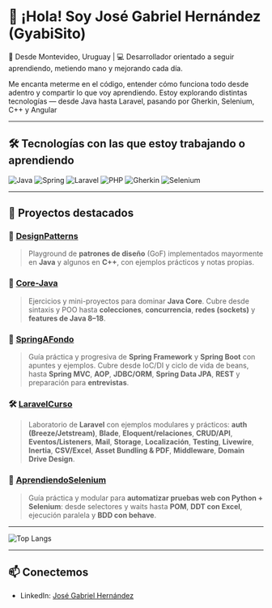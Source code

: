 # 👋 ¡Hola! Soy José Gabriel Hernández (GyabiSito)

📍 Desde Montevideo, Uruguay | 💻 Desarrollador orientado a seguir aprendiendo, metiendo mano y mejorando cada día.

Me encanta meterme en el código, entender cómo funciona todo desde adentro y compartir lo que voy aprendiendo. Estoy explorando distintas tecnologías — desde Java hasta Laravel, pasando por Gherkin, Selenium, C++ y Angular

---

## 🛠️ Tecnologías con las que estoy trabajando o aprendiendo

![Java](https://img.shields.io/badge/Java-ED8B00?style=flat-square&logo=java&logoColor=white)
![Spring](https://img.shields.io/badge/Spring-6DB33F?style=flat-square&logo=spring&logoColor=white)
![Laravel](https://img.shields.io/badge/Laravel-E74430?style=flat-square&logo=laravel&logoColor=white)
![PHP](https://img.shields.io/badge/PHP-777BB4?style=flat-square&logo=php&logoColor=white)
![Gherkin](https://img.shields.io/badge/Gherkin-5FB518?style=flat-square)
![Selenium](https://img.shields.io/badge/Selenium-43B02A?style=flat-square&logo=selenium&logoColor=white)

---

## 🚀 Proyectos destacados

### 🔧 [DesignPatterns](https://github.com/GyabiSito/DesignPatterns)
> Playground de **patrones de diseño** (GoF) implementados mayormente en **Java** y algunos en **C++**, con ejemplos prácticos y notas propias.

### 🧪 [Core-Java](https://github.com/GyabiSito/Core-Java)
> Ejercicios y mini-proyectos para dominar **Java Core**. Cubre desde sintaxis y POO hasta **colecciones**, **concurrencia**, **redes (sockets)** y **features de Java 8–18**.

### 🧼 [SpringAFondo](https://github.com/GyabiSito/SpringAFondo)
> Guía práctica y progresiva de **Spring Framework** y **Spring Boot** con apuntes y ejemplos. Cubre desde IoC/DI y ciclo de vida de beans, hasta **Spring MVC**, **AOP**, **JDBC/ORM**, **Spring Data JPA**, **REST** y preparación para **entrevistas**.

### 🛠️ [LaravelCurso](https://github.com/GyabiSito/LaravelCurso)
> Laboratorio de **Laravel** con ejemplos modulares y prácticos: **auth (Breeze/Jetstream)**, **Blade**, **Eloquent/relaciones**, **CRUD/API**, **Eventos/Listeners**, **Mail**, **Storage**, **Localización**, **Testing**, **Livewire**, **Inertia**, **CSV/Excel**, **Asset Bundling & PDF**, **Middleware**, **Domain Drive Design**.

### 🤖 [AprendiendoSelenium](https://github.com/GyabiSito/AprendiendoSelenium)
> Guía práctica y modular para **automatizar pruebas web con Python + Selenium**: desde selectores y waits hasta **POM**, **DDT con Excel**, ejecución paralela y **BDD con behave**.

---

![Top Langs](https://github-readme-stats.vercel.app/api/top-langs/?username=GyabiSito&layout=compact&theme=radical)

---

## 📫 Conectemos

- LinkedIn: [José Gabriel Hernández](https://www.linkedin.com/in/jose-gabriel-hernandez-512899251/)

